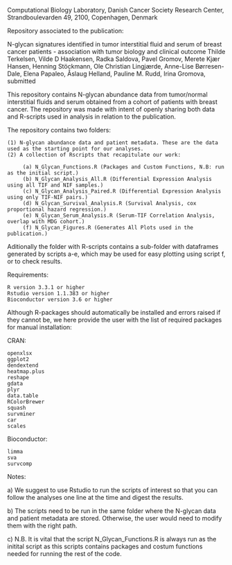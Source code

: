 Computational Biology Laboratory, Danish Cancer Society Research Center, Strandboulevarden 49, 2100, Copenhagen, Denmark

Repository associated to the publication:

N-glycan signatures identified in tumor interstitial fluid and serum of breast cancer patients - association with tumor biology and clinical outcome
Thilde Terkelsen, Vilde D Haakensen, Radka Saldova, Pavel Gromov, Merete Kjær Hansen, Henning Stöckmann, Ole Christian Lingjærde, Anne-Lise Børresen-Dale, Elena Papaleo, Åslaug Helland, Pauline M. Rudd, Irina Gromova, submitted


This repository contains N-glycan abundance data from tumor/normal interstitial fluids and serum obtained from a cohort of patients with breast cancer. The repository was made with intent of openly sharing both data and R-scripts used in analysis in relation to the publication.

The repository contains two folders:

    (1) N-glycan abundance data and patient metadata. These are the data used as the starting point for our analyses.
    (2) A collection of Rscripts that recapitulate our work:
                                    
         (a) N_Glycan_Functions.R (Packages and Custom Functions, N.B: run as the initial script.)
         (b) N_Glycan_Analysis_All.R (Differential Expression Analysis using all TIF and NIF samples.)
         (c) N_Glycan_Analysis_Paired.R (Differential Expression Analysis using only TIF-NIF pairs.)
         (d) N_Glycan_Survival_Analysis.R (Survival Analysis, cox proportional hazard regression.)
         (e) N_Glycan_Serum_Analysis.R (Serum-TIF Correlation Analysis, overlap with MDG cohort.)
         (f) N_Glycan_Figures.R (Generates All Plots used in the publication.)
                                    
Aditionally the folder with R-scripts contains a sub-folder with dataframes generated by scripts a-e, which may be used for easy plotting using script f, or to check results.

Requirements:
                                   
    R version 3.3.1 or higher
    Rstudio version 1.1.383 or higher        
    Bioconductor version 3.6 or higher	

Although R-packages should automatically be installed and errors raised if they cannot be, we here provide the user with the list of required packages for manual installation:

CRAN:

    openxlsx
    ggplot2
    dendextend
    heatmap.plus
    reshape
    gdata
    plyr
    data.table
    RColorBrewer
    squash
    survminer
    car
    scales
    
Bioconductor:

    limma
    sva
    survcomp               

Notes:

a) We suggest to use Rstudio to run the scripts of interest so that you can follow the analyses one line at the time and digest the results.

b) The scripts need to be run in the same folder where the N-glycan data and patient metadata are stored. Otherwise, the user would need to modify them with the right path.

c) N.B.  It is vital that the script N_Glycan_Functions.R is always run as the initital script as this scripts contains packages and costum functions needed for running the rest of the code.
